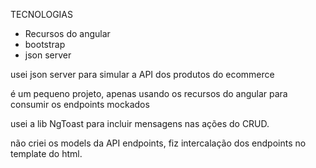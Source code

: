 TECNOLOGIAS

- Recursos do angular
- bootstrap
- json server

usei json server para simular a API dos produtos do ecommerce

é um pequeno projeto, apenas usando os recursos do angular para consumir os endpoints mockados

usei a lib NgToast  para incluir mensagens nas ações do CRUD.

não criei os models da API endpoints, fiz intercalação dos endpoints no template do html.
